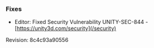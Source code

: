 ### Fixes

*   Editor: Fixed Security Vulnerability UNITY-SEC-844 - [https://unity3d.com/security](/security)

Revision: 8c4c93a90556